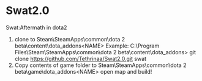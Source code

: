 # Swat2.0
Swat:Aftermath in dota2
1. clone to Steam\SteamApps\common\dota 2 beta\content\dota_addons\<NAME>
  Example: C:\Program Files\Steam\SteamApps\common\dota 2 beta\content\dota_addons> git clone https://github.com/Tethrinaa/Swat2.0.git swat
2. Copy contents of game folder to Steam\SteamApps\common\dota 2 beta\game\dota_addons\<NAME>
open map and build!

